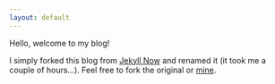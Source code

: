 ```yaml
---
layout: default
---
```


Hello, welcome to my blog!

I simply forked this blog from [Jekyll Now](https://github.com/barryclark/jekyll-now) and renamed it (it took me a couple of hours…). Feel free to fork the original or [mine](https://github.com/act65/act65.github.io).

<!-- ## Contents

- about some of my experiences; [volunteering in india](https://act65com.wordpress.com/2015/10/09/the-house-of-hope/), [a meditation retreat](https://act65com.wordpress.com/2015/04/27/meditation-retreat/), [a biology competition](https://act65com.wordpress.com/2019/11/07/igem-2019/), [a neuro-computation conference](https://act65com.wordpress.com/2019/04/08/neuro-inspired-computation-course/), [a holiday in golden bay](https://act65com.wordpress.com/2018/05/21/nelson-lakes-abel-tasman-and-golden-bay/), [my childhood](https://act65com.wordpress.com/2020/08/15/my-childhood-struggles-with-the-truth/), [hosting an AirBnB room,](https://act65com.wordpress.com/2020/02/17/hosting-on-airbnb/) [a NLP conference](https://act65com.wordpress.com/2018/07/25/acl2018/), ...
- opinions about economics; [alternative tax collection](https://act65com.wordpress.com/2020/08/17/ranking-for-tax-collection/), [an insurance company](https://act65com.wordpress.com/2018/11/05/my-insurance-company-ipo/), [regulating efficient markets](https://act65com.wordpress.com/2018/03/26/regulating-markets-to-remove-inefficiencies/), [extolling a UBI](https://act65com.wordpress.com/2017/08/28/ucb/), ...
- (my) mental health; [depressed](https://act65com.wordpress.com/2016/06/30/a-recipe-for-depression/), [struggling with my masters](https://act65com.wordpress.com/2019/04/10/grassy-dreams/), [I was in a bad mood when I wrote this one](https://act65com.wordpress.com/2017/12/15/misery/),
- philosophising about the science; [what makes something true](https://act65com.wordpress.com/2020/08/18/what-makes-something-true/), [humility and science](https://act65com.wordpress.com/2017/11/06/humble/), ...
- with invitations for interaction; [openmindedness](https://act65com.wordpress.com/2018/11/24/open-minded-a-game/), [adversarial collabration](https://act65com.wordpress.com/2020/07/03/adversarial-collaboration-contest/), ...
- speculation; [pedagogy on efficient abstractions](https://act65com.wordpress.com/2019/02/25/the-fable-of-the-caterpillar/), [the future of environmental science](https://act65com.wordpress.com/2019/02/07/the-future-of-environmental-sciences/), [the benefits of well-defined psychology metrics](https://act65com.wordpress.com/2018/11/05/measuring-people/), [a learning algorithm based on myelin](https://act65com.wordpress.com/2018/08/28/inference-via-interference/), [computational politics](https://act65com.wordpress.com/2018/04/17/computational-politics/),
- book notes / reviews; [neural design](https://act65com.wordpress.com/2018/08/13/notes-principles-of-neural-design/), [the book of why](https://act65com.wordpress.com/2018/05/21/book-review-the-book-of-why/), [the evolution of language](https://act65com.wordpress.com/2018/05/03/book-review-the-unfolding-of-language/), [wanjala](https://act65com.wordpress.com/2018/03/14/the-last-hunger-season/), [the language instinc](https://act65com.wordpress.com/2018/02/16/review-the-language-instinct/), ...
- sci-fi; [outsourcing thought](https://act65com.wordpress.com/2020/07/03/outsourced/), [fusion induced climate change](https://act65com.wordpress.com/2019/02/22/fusion-pollution/), [our plastic legacy](https://act65com.wordpress.com/2019/02/22/humanitys-legacy/), ...
- tutorials; []() 
- 

and more. -->